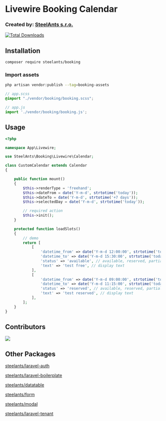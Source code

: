 # Livewire Booking Calendar

### Created by: [SteelAnts s.r.o.](https://www.steelants.cz/)
[![Total Downloads](https://img.shields.io/packagist/dt/steelants/booking.svg?style=flat-square)](https://packagist.org/packages/steelants/booking)


## Installation
```bash
composer require steelants/booking
```

### Import assets
```bash
php artisan vendor:publish --tag=booking-assets
```

```scss
// app.scss
@import "./vendor/booking/booking.scss";
```

```js
// app.js
import './vendor/booking/booking.js';
```

## Usage
```php
<?php

namespace App\Livewire;

use SteelAnts\Booking\Livewire\Calendar;

class CustomCalendar extends Calendar
{

    public function mount()
    {
        $this->renderType = 'freehand';
        $this->dateFrom = date('Y-m-d', strtotime('today'));
        $this->dateTo = date('Y-m-d', strtotime('+7 days'));
        $this->selectedDay = date('Y-m-d', strtotime('today'));

        // required action
        $this->init();
    }

    protected function loadSlots()
    {
        // demo
        return [
            [
                'datetime_from' => date('Y-m-d 12:00:00', strtotime('today')), // datetime string
                'datetime_to' => date('Y-m-d 15:30:00', strtotime('today')), // datetime string
                'status' => 'available', // available, reserved, partially-avilable
                'text' => 'test free', // display text
            ],
            [
                'datetime_from' => date('Y-m-d 09:00:00', strtotime('today')), // datetime string
                'datetime_to' => date('Y-m-d 11:15:00', strtotime('today')), // datetime string
                'status' => 'reserved', // available, reserved, partially-avilable
                'text' => 'test reserved', // display text
            ],
        ];
    }
}
```

## Contributors
<a href="https://github.com/steelants/Livewire-Booking/graphs/contributors">
  <img src="https://contrib.rocks/image?repo=steelants/Livewire-Booking" />
</a>

## Other Packages
[steelants/laravel-auth](https://github.com/steelants/laravel-auth)

[steelants/laravel-boilerplate](https://github.com/steelants/Laravel-Boilerplate)

[steelants/datatable](https://github.com/steelants/Livewire-DataTable)

[steelants/form](https://github.com/steelants/Laravel-Form)

[steelants/modal](https://github.com/steelants/Livewire-Modal)

[steelants/laravel-tenant](https://github.com/steelants/Laravel-Tenant)
